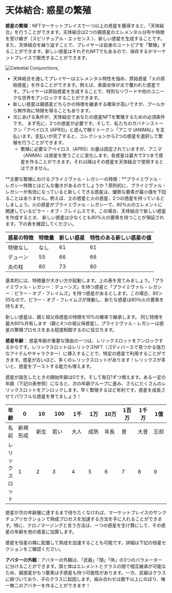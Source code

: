 # 天体結合: 惑星の繁殖

**惑星の繁殖**：NFTマーケットプレイスで一つ以上の惑星を獲得すると、「天体結合」を行うことができます。天体結合は2つの親惑星のエレメンタル分布や特徴を受け継ぎ（スピリチュアル・エッセンス ）、新しい惑星を生成することです。また、天体結合を繰り返すことで、プレイヤーは自身のユートピアを「繁殖」することができます。新しい惑星はそれぞれNFTでもあるので、保存するかマーケットプレイスで販売することができます。

![Celestial Conjunctions,](<../../../.gitbook/assets/planet\_mixer (1) (1).jpg>)

* 天体結合を通してプレイヤーはエレメンタル特性を強め、原始惑星「火の原始惑星」を作ることができます。例えば、表面全体が炎で覆われた惑星です。プレイヤーは原始惑星を生成することで、特別なリワードや他のユニークな世界をアンロックすることができます。
* 新しい惑星は親惑星どちらかの特徴を継承する確率が高いですが、プールから無作為に特徴を得ることもあります。
* 次にあげる条件が、天体結合であなたの惑星NFTを繁殖するための必須条件です。 まず先に、2つの惑星が必要です。そして、私たちのガバナンストークン「アペイロス (APRS)」と遊んで稼ぐトークン「アニマ (ANIMA)」を支払います。支払いが完了すると、コレクションから2つの惑星を選択して繁殖を行うことができます。
  * 繁殖に必要なアペイロス（APRS）の量は固定されていますが、アニマ（ANIMA）は惑星を使うごとに変化します。各惑星は最大で3つまで惑星を作ることができます。それ以降はその惑星を天体結合で使用するとはできません。

**主要な繁殖におけるプライミヴァル・レガシーの特徴：**プライミヴァル・レガシー特徴とはどんな働きがあるのでしょうか？原則的に、プライミヴァル・レガシーが有効になっていると新しくできる惑星は、優勢な要素が最小値を下回ることはありません。例えば、土の惑星と火の惑星、2つの惑星を持っているとしましょう。火の惑星がプライミヴァル・レガシーで、80%火のエレメントに関連しているピラー・オブ・フレイムスです。この場合、天体結合で新しい惑星を作成するとき、 新しい惑星は少なくとも80%火の要素を持つことが保証されます。下の表を確認してください。

| 惑星の特徴 | 特徴量 | 新しい惑星 | 特性のある新しい惑星の値 |
| ----- | --- | ----- | ------------ |
| 特徴なし  | なし  | 61    | 61           |
| デューン  | 55  | 66    | 66           |
| 炎の柱   | 80  | 73    | 80           |

基本的には、特徴量が大きい方が起動します。上の表を見てみましょう。「プライミヴァル・レガシー：デューンズ」を持つ惑星と「プライミヴァル・レガシー：ピラー・オブ・フレイムズ」を持つ惑星があるとします。この場合、80＞55なので、ピラー・オブ・フレイムズが発動し、新たな惑星は80％火の要素を持ちます。

新しい惑星は、親と祖父母惑星の特徴を10%の確率で継承します。 同じ特徴を最大60%共有します（親と4つの祖父母惑星）。プライミヴァル・レガシーは惑星の繁殖プロセスをある程度制御するのに役立ちます。

**惑星年齢**： 惑星年齢が重要な理由の一つは、レリックスロットをアンロックするからです。レリックスロットはレリックスNFT（ゴディバースで見つかる強力なアイテムやキャラクター）に挿入することで、特定の惑星で利用することができます。惑星が古いほど、多くのレリックスロットがあります！レリックスが多いと、惑星をブーストする能力も増えます。

惑星が誕生したときの開始年齢は0です。そして毎日1ずつ増えます。ある一定の年齢（下記の表参照）になると、次の年齢グループに進み、さらにたくさんのレリックスロットをアンロックします。早く繁殖するほど有利です。惑星を成長させてパワフルな惑星を育てましょう！

<table><thead><tr><th>年齢</th><th width="72">0</th><th width="52">10</th><th width="62">100</th><th width="62">1千</th><th width="59">1万</th><th width="59">10万</th><th width="59">1百万</th><th width="57">1千万</th><th width="54">1億</th></tr></thead><tbody><tr><td>名前</td><td>新規形成</td><td>新生</td><td>若い</td><td>大人</td><td>成熟</td><td>年長</td><td>昔</td><td>大昔</td><td>忘却</td></tr><tr><td>レリック スロット</td><td>1</td><td>2</td><td>3</td><td>4</td><td>5</td><td>6</td><td>7</td><td>8</td><td>9</td></tr></tbody></table>

惑星が次の年齢層に達するまで待ちたくなければ、マーケットプレイスのサンクチュアリセクションで熟成プロセスを加速する方法を手に入れることができます。特に、クロノマージングと言う方法は、一つの惑星を生け贄にして、その惑星の年齢を他の惑星に加算します。

惑星を恒星の隣に配置して熟成を加速することも可能です。詳細は下記の恒星セクションをご確認ください。

**アバターの外観**：アバターの外観は、「武器」「頭」「体」の3つのパラメーターに分けることができます。頭と体はエレメントとクラスの間で相互継承が可能なため、親惑星がもつ要素は子惑星も持つ可能性があります。一方、武器はクラスに紐づいており、子のクラスに起因します。組み合わせは数千以上にのぼり、唯一無二のアバターを作ることができます！
